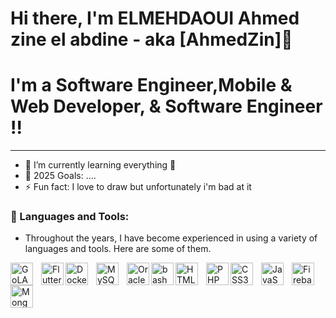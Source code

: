 # Hi there, I'm ELMEHDAOUI Ahmed zine el abdine - aka [AhmedZin]👋 


# I'm a Software Engineer,Mobile & Web Developer, & Software Engineer !!
---

<!-- - 🔭 Check out my VS Code course: [Become A VS Code SuperHero!][course]! -->
- 🌱 I’m currently learning everything 🤣
- 🥅 2025 Goals: ....
- ⚡ Fun fact: I love to draw but unfortunately i'm bad at it
<!-- - 👯 I’m looking to collaborate with other content creators -->
<!-- - 😻 Check out the NFT collection I created: [CodeCats](https://opensea.io/collection/codecats?search[sortAscending]=true&search[sortBy]=PRICE&search[toggles][0]=BUY_NOW) -->




### 🧰 Languages and Tools:

- Throughout the years, I have become experienced in using a variety of languages and tools. Here are some of them.
<!-- - Although I am currently using a NoSQL database for a mobile app that requires real-time data, I must admit that I am not particularly fond of them. This is primarily because I spent over three years focused on advancing my skills in SQL databases, and I know that NoSQL can be very challenging to manage in large projects. As a result, I chose not to invest time in learning it. However, the need for real-time data in my current project led me to incorporate it. -->


<img align="left" alt="GoLANG" width="36px" src="https://go.dev/blog/go-brand/Go-Logo/SVG/Go-Logo_Blue.svg" style="padding-right:10px;" />
<img align="left" alt="Flutter" width="36px" src="https://cdn.jsdelivr.net/gh/devicons/devicon/icons/flutter/flutter-original.svg" />
<img align="left" alt="Docker" width="36px" src="https://www.svgrepo.com/show/349342/docker.svg" style="padding-right:10px;" />
<img align="left" alt="MySQL" width="36px" src="https://cdn.jsdelivr.net/gh/devicons/devicon/icons/mysql/mysql-original.svg" style="padding-right:10px;" />
<img align="left" alt="Oracle" width="36px" src="https://cdn.jsdelivr.net/gh/devicons/devicon/icons/oracle/oracle-original.svg"/>
<img align="left" alt="bash" width="36px" src="https://upload.wikimedia.org/wikipedia/commons/thumb/4/4b/Bash_Logo_Colored.svg/512px-Bash_Logo_Colored.svg.png?20180723054350"/>
<img align="left" alt="HTML5" width="36px" src="https://cdn.jsdelivr.net/gh/devicons/devicon/icons/html5/html5-original.svg" style="padding-right:10px;"/>
<img align="left" alt="PHP" width="36px" src="https://upload.wikimedia.org/wikipedia/commons/thumb/2/27/PHP-logo.svg/711px-PHP-logo.svg.png?20180502235434" />
<img align="left" alt="CSS3" width="36px" src="https://cdn.jsdelivr.net/gh/devicons/devicon/icons/css3/css3-original.svg" style="padding-right:10px;" />
<img align="left" alt="JavaScript" width="36px" src="https://cdn.jsdelivr.net/gh/devicons/devicon/icons/javascript/javascript-original.svg" style="padding-right:10px;" />
<img align="left" alt="Firebase" width="36px" src="https://cdn.jsdelivr.net/gh/devicons/devicon/icons/firebase/firebase-plain.svg" />
<img align="left" alt="MongoDB" width="36px" src="https://cdn.jsdelivr.net/gh/devicons/devicon/icons/mongodb/mongodb-original.svg" style="padding-right:10px;" />











